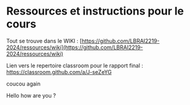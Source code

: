 # Ressources et instructions pour le cours

Tout se trouve dans le WIKI : [https://github.com/LBRAI2219-2024/ressources/wiki](https://github.com/LBRAI2219-2024/ressources/wiki)

Lien vers le repertoire classroom pour le rapport final : https://classroom.github.com/a/J-seZeYG 

coucou again

Hello how are you ? 
